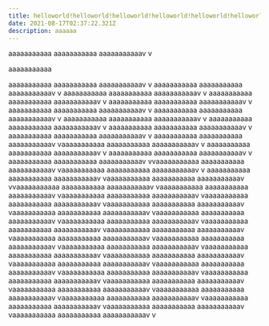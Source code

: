 ```yaml
---
title: helloworld!helloworld!helloworld!helloworld!helloworld!helloworld!helloworld!helloworld!
date: 2021-08-17T02:37:22.321Z
description: aaaaaa
---
```

aaaaaaaaaaa
aaaaaaaaaaa
aaaaaaaaaaav
v

aaaaaaaaaaa


aaaaaaaaaaa
aaaaaaaaaaa
aaaaaaaaaaav
v
aaaaaaaaaaa
aaaaaaaaaaa
aaaaaaaaaaav
v
aaaaaaaaaaa
aaaaaaaaaaa
aaaaaaaaaaav
v
aaaaaaaaaaa
aaaaaaaaaaa
aaaaaaaaaaav
v
aaaaaaaaaaa
aaaaaaaaaaa
aaaaaaaaaaav
v
aaaaaaaaaaa
aaaaaaaaaaa
aaaaaaaaaaav
v
aaaaaaaaaaa
aaaaaaaaaaa
aaaaaaaaaaav
v
aaaaaaaaaaa
aaaaaaaaaaa
aaaaaaaaaaav
v
aaaaaaaaaaa
aaaaaaaaaaa
aaaaaaaaaaav
v
aaaaaaaaaaa
aaaaaaaaaaa
aaaaaaaaaaav
v
aaaaaaaaaaa
aaaaaaaaaaa
aaaaaaaaaaav
v
aaaaaaaaaaa
aaaaaaaaaaa
aaaaaaaaaaav
vaaaaaaaaaaa
aaaaaaaaaaa
aaaaaaaaaaav
v
aaaaaaaaaaa
aaaaaaaaaaa
aaaaaaaaaaav
v
aaaaaaaaaaa
aaaaaaaaaaa
aaaaaaaaaaav
v
aaaaaaaaaaa
aaaaaaaaaaa
aaaaaaaaaaav
vvaaaaaaaaaaa
aaaaaaaaaaa
aaaaaaaaaaav
vaaaaaaaaaaa
aaaaaaaaaaa
aaaaaaaaaaav
v
aaaaaaaaaaa
aaaaaaaaaaa
aaaaaaaaaaav
vaaaaaaaaaaa
aaaaaaaaaaa
aaaaaaaaaaav
vvaaaaaaaaaaa
aaaaaaaaaaa
aaaaaaaaaaav
vaaaaaaaaaaa
aaaaaaaaaaa
aaaaaaaaaaav
vaaaaaaaaaaa
aaaaaaaaaaa
aaaaaaaaaaav
vaaaaaaaaaaa
aaaaaaaaaaa
aaaaaaaaaaav
vaaaaaaaaaaa
aaaaaaaaaaa
aaaaaaaaaaav
vaaaaaaaaaaa
aaaaaaaaaaa
aaaaaaaaaaav
vaaaaaaaaaaa
aaaaaaaaaaa
aaaaaaaaaaav
vaaaaaaaaaaa
aaaaaaaaaaa
aaaaaaaaaaav
vaaaaaaaaaaa
aaaaaaaaaaa
aaaaaaaaaaav
vaaaaaaaaaaa
aaaaaaaaaaa
aaaaaaaaaaav
vaaaaaaaaaaa
aaaaaaaaaaa
aaaaaaaaaaav
vaaaaaaaaaaa
aaaaaaaaaaa
aaaaaaaaaaav
vaaaaaaaaaaa
aaaaaaaaaaa
aaaaaaaaaaav
vaaaaaaaaaaa
aaaaaaaaaaa
aaaaaaaaaaav
vaaaaaaaaaaa
aaaaaaaaaaa
aaaaaaaaaaav
vaaaaaaaaaaa
aaaaaaaaaaa
aaaaaaaaaaav
vaaaaaaaaaaa
aaaaaaaaaaa
aaaaaaaaaaav
vaaaaaaaaaaa
aaaaaaaaaaa
aaaaaaaaaaav
vaaaaaaaaaaa
aaaaaaaaaaa
aaaaaaaaaaav
vaaaaaaaaaaa
aaaaaaaaaaa
aaaaaaaaaaav
vaaaaaaaaaaa
aaaaaaaaaaa
aaaaaaaaaaav
vaaaaaaaaaaa
aaaaaaaaaaa
aaaaaaaaaaav
vaaaaaaaaaaa
aaaaaaaaaaa
aaaaaaaaaaav
vaaaaaaaaaaa
aaaaaaaaaaa
aaaaaaaaaaav
vaaaaaaaaaaa
aaaaaaaaaaa
aaaaaaaaaaav
vaaaaaaaaaaa
aaaaaaaaaaa
aaaaaaaaaaav
v